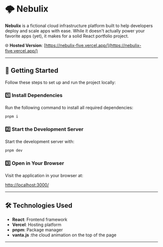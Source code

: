 # 🌩️ Nebulix

**Nebulix** is a fictional cloud infrastructure platform built to help developers deploy and scale apps with ease. While it doesn't actually power your favorite apps (yet), it makes for a solid React portfolio project.

🌐 **Hosted Version**: [https://nebulix-five.vercel.app/](https://nebulix-five.vercel.app/)

---

## 🚀 Getting Started

Follow these steps to set up and run the project locally:

### 1️⃣ Install Dependencies

Run the following command to install all required dependencies:

```bash
pnpm i
```

### 2️⃣ Start the Development Server

Start the development server with:

```bash
pnpm dev
```

### 3️⃣ Open in Your Browser

Visit the application in your browser at:

[http://localhost:3000/](http://localhost:3000/)

---

## 🛠️ Technologies Used

- **React**: Frontend framework
- **Vercel**: Hosting platform
- **pnpm**: Package manager
- **vanta.js** :the cloud animation on the top of the page

---
